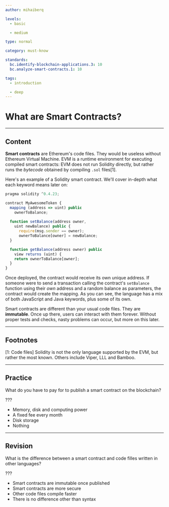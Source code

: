 ```yaml
---
author: mihaiberq

levels:
  - basic

  - medium

type: normal

category: must-know

standards:
  bc.identify-blockchain-applications.3: 10
  bc.analyze-smart-contracts.1: 10

tags:
  - introduction

  - deep
---
```


# What are Smart Contracts?

---

## Content

**Smart contracts** are Ethereum's code files. They would be useless without Ethereum Virtual Machine. EVM is a runtime environment for executing compiled smart contracts: EVM does not run Solidity directly, but rather runs the *bytecode* obtained by compiling `.sol` files[1].

Here's an example of a Solidity smart contract. We'll cover in-depth what each keyword means later on:
```javascript
pragma solidity ^0.4.23;

contract MyAwesomeToken {
  mapping (address => uint) public 
    ownerToBalance;
    
  function setBalance(address owner,
    uint newBalance) public {
      require(msg.sender == owner);
      ownerToBalance[owner] = newBalance;
  }

  function getBalance(address owner) public
    view returns (uint) {
    return ownerToBalance[owner];
  }
}
```
Once deployed, the contract would receive its own unique address. If someone were to send a transaction calling the contract's `setBalance` function using their *own* address and a random balance as parameters, the contract would create the mapping. As you can see, the language has a mix of both JavaScript and Java keywords, plus some of its own.

Smart contracts are different than your usual code files. They are **immutable**. Once up there, users can interact with them forever. Without proper tests and checks, nasty problems can occur, but more on this later.

---
## Footnotes
[1: Code files]
Solidity is not the only language supported by the EVM, but rather the most known. Others include Viper, LLL and Bamboo.

---

## Practice

What do you have to pay for to publish a smart contract on the blockchain?

???

* Memory, disk and computing power
* A fixed fee every month
* Disk storage
* Nothing

---

## Revision

What is the difference between a smart contract and code filles written in other languages?

???

* Smart contracts are immutable once published
* Smart contracts are more secure
* Other code files compile faster
* There is no difference other than syntax
